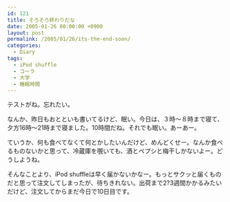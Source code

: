 ```yaml
---
id: 121
title: そろそろ終わりだな
date: 2005-01-26 00:00:00 +0900
layout: post
permalink: /2005/01/26/its-the-end-soon/
categories:
  - Diary
tags:
  - iPod shuffle
  - コーラ
  - 大学
  - 睡眠時間
---
```

テストがね。忘れたい。

なんか、昨日もおとといも書いてるけど、眠い。今日は、３時～８時まで寝て、夕方16時～21時まで寝ました。10時間だね。それでも眠い。あーあー。
  
ていうか、何も食べてなくて何とかしたいんだけど、めんどくせー。なんか食べるものないかと思って、冷蔵庫を覗いても、酒とペプシと梅干しかないよー。どうしようね。

そんなことより、iPod shuffleは早く届かないかなー。もっとサクッと届くものだと思って注文してしまったが、待ちきれない。出荷まで2?3週間かかるみたいだけど、注文してからまだ今日で10日目です。
